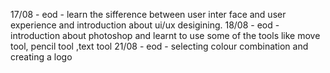 17/08 - eod - learn the sifference between user inter face and user experience and introduction about ui/ux desigining.
18/08 - eod - introduction about photoshop and learnt to use some of the tools like move tool, pencil tool ,text tool 
21/08 - eod - selecting colour combination and creating a logo
